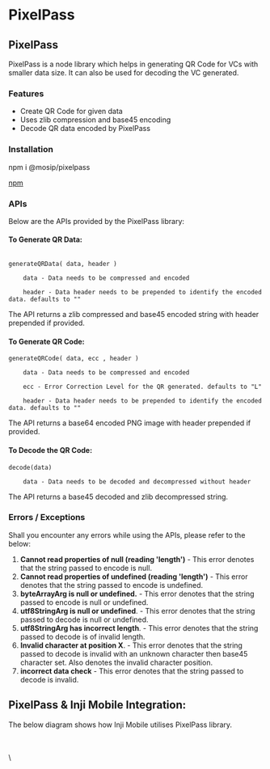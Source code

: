 # PixelPass

## PixelPass

PixelPass is a node library which helps in generating QR Code for VCs with smaller data size. It can also be used for decoding the VC generated.

### Features

* Create QR Code for given data
* Uses zlib compression and base45 encoding
* Decode QR data encoded by PixelPass

### Installation

npm i @mosip/pixelpass

[npm](https://www.npmjs.com/package/@mosip/pixelpass)

### APIs

Below are the APIs provided by the PixelPass library:

#### To Generate QR Data:

```

generateQRData( data, header )

    data - Data needs to be compressed and encoded

    header - Data header needs to be prepended to identify the encoded data. defaults to ""
```

The API returns a zlib compressed and base45 encoded string with header prepended if provided.

#### To Generate QR Code:



```
generateQRCode( data, ecc , header )

    data - Data needs to be compressed and encoded

    ecc - Error Correction Level for the QR generated. defaults to "L"

    header - Data header needs to be prepended to identify the encoded data. defaults to ""
```

The API returns a base64 encoded PNG image with header prepended if provided.

#### To Decode the QR Code:

```
decode(data)

    data - Data needs to be decoded and decompressed without header
```

The API returns a base45 decoded and zlib decompressed string.

### Errors / Exceptions

Shall you encounter any errors while using the APIs, please refer to the below:

1. **Cannot read properties of null (reading 'length')** - This error denotes that the string passed to encode is null.&#x20;
2. **Cannot read properties of undefined (reading 'length')** - This error denotes that the string passed to encode is undefined.&#x20;
3. **byteArrayArg is null or undefined.** - This error denotes that the string passed to encode is null or undefined.&#x20;
4. **utf8StringArg is null or undefined**. - This error denotes that the string passed to decode is null or undefined.&#x20;
5. **utf8StringArg has incorrect length**. - This error denotes that the string passed to decode is of invalid length.&#x20;
6. **Invalid character at position X**. - This error denotes that the string passed to decode is invalid with an unknown character then base45 character set. Also denotes the invalid character position.&#x20;
7. **incorrect data check** - This error denotes that the string passed to decode is invalid.

## PixelPass & Inji Mobile Integration:

The below diagram shows how Inji Mobile utilises PixelPass library.

\
\
\


